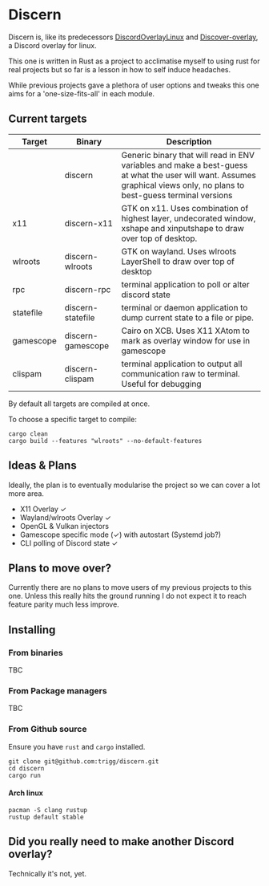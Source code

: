 # Discern

Discern is, like its predecessors [DiscordOverlayLinux](https://github.com/trigg/DiscordOverlayLinux) and [Discover-overlay](https://github.com/trigg/Discover), a Discord overlay for linux.

This one is written in Rust as a project to acclimatise myself to using rust for real projects but so far is a lesson in how to self induce headaches.

While previous projects gave a plethora of user options and tweaks this one aims for a 'one-size-fits-all' in each module.

## Current targets


| Target | Binary | Description |
| ------ | ------ | ----------- |
|        | discern | Generic binary that will read in ENV variables and make a best-guess at what the user will want. Assumes graphical views only, no plans to best-guess terminal versions |
|  x11    | discern-x11     | GTK on x11. Uses combination of highest layer, undecorated window, xshape and xinputshape to draw over top of desktop. |
| wlroots | discern-wlroots | GTK on wayland. Uses wlroots LayerShell to draw over top of desktop |
|  rpc | discern-rpc | terminal application to poll or alter discord state |
| statefile | discern-statefile | terminal or daemon application to dump current state to a file or pipe. |
| gamescope | discern-gamescope | Cairo on XCB. Uses X11 XAtom to mark as overlay window for use in gamescope |
| clispam | discern-clispam | terminal application to output all communication raw to terminal. Useful for debugging |

By default all targets are compiled at once.

To choose a specific target to compile:
```
cargo clean 
cargo build --features "wlroots" --no-default-features
```

## Ideas & Plans

Ideally, the plan is to eventually modularise the project so we can cover a lot more area.

- X11 Overlay ✓
- Wayland/wlroots Overlay ✓
- OpenGL & Vulkan injectors 
- Gamescope specific mode (✓) with autostart (Systemd job?)
- CLI polling of Discord state ✓

## Plans to move over?

Currently there are no plans to move users of my previous projects to this one. Unless this really hits the ground running I do not expect it to reach feature parity much less improve.

## Installing

### From binaries

TBC

### From Package managers

TBC

### From Github source

Ensure you have `rust` and `cargo` installed.

```
git clone git@github.com:trigg/discern.git
cd discern
cargo run
```

#### Arch linux

```
pacman -S clang rustup
rustup default stable
```

## Did you really need to make another Discord overlay?

Technically it's not, yet.
